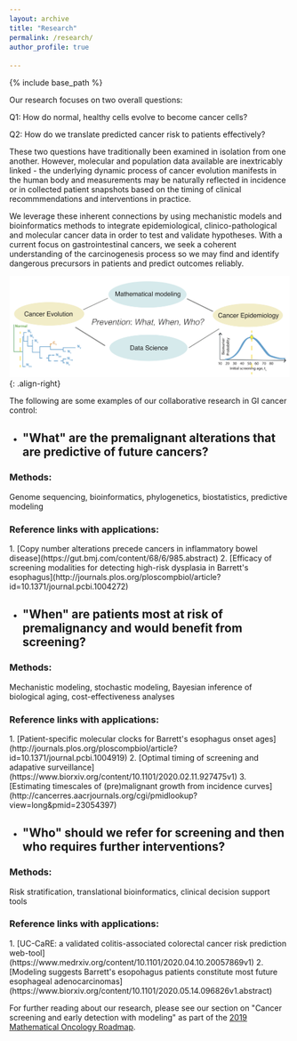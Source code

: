 ```yaml
---
layout: archive
title: "Research"
permalink: /research/
author_profile: true

---
```


{% include base_path %}

Our research focuses on two overall questions:

Q1: How do normal, healthy cells evolve to become cancer cells?

Q2: How do we translate predicted cancer risk to patients effectively?

These two questions have traditionally been examined in isolation from one another. However, molecular and population data available are inextricably linked - the underlying dynamic process of cancer evolution manifests in the human body and measurements may be naturally reflected in incidence or in collected patient snapshots based on the timing of clinical recommmendations and interventions in practice.

We leverage these inherent connections by using mechanistic models and bioinformatics methods to integrate epidemiological, clinico-pathological and molecular cancer data in order to test and validate hypotheses. With a current focus on gastrointestinal cancers, we seek a coherent understanding of the carcinogenesis process so we may find and identify dangerous precursors in patients and predict outcomes reliably.


![logo-right](/images/QCC_motivation_simple_14July2020.png){: .align-right}

The following are some examples of our collaborative research in GI cancer control:

* <h2> "What" are the premalignant alterations that are predictive of future cancers? </h2>
<h3>Methods: </h3>
  Genome sequencing, bioinformatics, phylogenetics, biostatistics, predictive modeling
<h3>Reference links with applications: </h3>
1. [Copy number alterations precede cancers in inflammatory bowel disease](https://gut.bmj.com/content/68/6/985.abstract)
2. [Efficacy of screening modalities for detecting high-risk dysplasia in Barrett's esophagus](http://journals.plos.org/ploscompbiol/article?id=10.1371/journal.pcbi.1004272)

* <h2> "When" are patients most at risk of premalignancy and would benefit from screening? </h2>
<h3>Methods: </h3>
  Mechanistic modeling, stochastic modeling, Bayesian inference of biological aging, cost-effectiveness analyses
<h3>Reference links with applications: </h3>
1. [Patient-specific molecular clocks for Barrett's esophagus onset ages](http://journals.plos.org/ploscompbiol/article?id=10.1371/journal.pcbi.1004919)
2. [Optimal timing of screening and adapative surveillance](https://www.biorxiv.org/content/10.1101/2020.02.11.927475v1)
3. [Estimating timescales of (pre)malignant growth from incidence curves](http://cancerres.aacrjournals.org/cgi/pmidlookup?view=long&amp;pmid=23054397)


* <h2>"Who" should we refer for screening and then who requires further interventions? </h2>
<h3>Methods: </h3>
  Risk stratification, translational bioinformatics, clinical decision support tools
<h3>Reference links with applications: </h3>
1. [UC-CaRE: a validated colitis-associated colorectal cancer risk prediction web-tool](https://www.medrxiv.org/content/10.1101/2020.04.10.20057869v1)
2. [Modeling suggests Barrett's esopohagus patients constitute most future esophageal adenocarcinomas](https://www.biorxiv.org/content/10.1101/2020.05.14.096826v1.abstract)


For further reading about our research, please see our section on "Cancer screening and early detection with modeling" as part of the [2019 Mathematical Oncology Roadmap](https://iopscience.iop.org/article/10.1088/1478-3975/ab1a09/meta).



